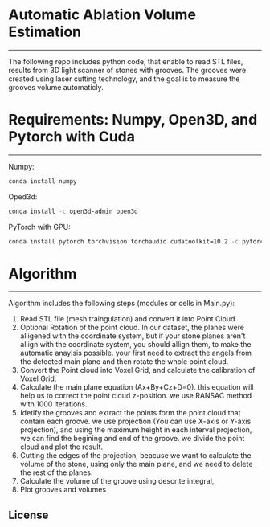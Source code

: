 # Automatic Ablation Volume Estimation
----
 The following repo includes python code, that enable to read STL files, results from 3D light scanner of stones with grooves. 
 The grooves were created using laser cutting technology, and the goal is to measure the grooves volume automaticly. 
 
# Requirements: Numpy, Open3D, and Pytorch with Cuda
----
Numpy:
```sh
conda install numpy
```
Oped3d:
```sh
conda install -c open3d-admin open3d
```
PyTorch with GPU:
```sh
conda install pytorch torchvision torchaudio cudatoolkit=10.2 -c pytorch
```

# Algorithm
----
Algorithm includes the following steps (modules or cells in Main.py):
 1. Read STL file (mesh traingulation) and convert it into Point Cloud
 2. Optional  Rotation of the point cloud. In our dataset, the planes were alligened with the coordinate system, but if your stone planes aren't allign with the coordinate system,     you should allign them, to make the automatic anaylsis possible. your first need to extract the angels from the detected main plane and then rotate the whole point cloud.  
 3. Convert the Point cloud into Voxel Grid, and calculate the calibration of Voxel Grid.
 4. Calculate the main plane equation (Ax+By+Cz+D=0). this equation will help us to correct the point cloud z-position. we use RANSAC method with 1000 iterations. 
 5. Idetify the grooves and extract the points form the point cloud that contain each groove. we use projection (You can use X-axis or Y-axis projection), and using the maximum       height in each interval projection, we can find the begining and end of the groove. we divide the point cloud and plot the result.
 6. Cutting the edges of the projection, beacuse we want to calculate the volume of the stone, using only the main plane, and we need to delete the rest of the planes. 
 7. Calculate the volume of the groove using descrite integral, 
 8. Plot grooves and volumes


License
----
